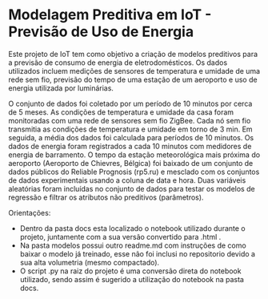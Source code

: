 # Modelagem Preditiva em IoT - Previsão de Uso de Energia

Este projeto de IoT tem como objetivo a criação de modelos preditivos para 
a previsão de consumo de energia de eletrodomésticos. Os dados utilizados 
incluem medições de sensores de temperatura e umidade de uma rede sem fio, 
previsão do tempo de uma estação de um aeroporto e uso de energia utilizada por
luminárias. 

O conjunto de dados foi coletado por um período de 10 minutos por cerca de
5 meses. As condições de temperatura e umidade da casa foram monitoradas com 
uma rede de sensores sem fio ZigBee. Cada nó sem fio transmitia as condições
de temperatura e umidade em torno de 3 min. Em seguida, a média dos dados foi
calculada para períodos de 10 minutos. Os dados de energia foram registrados
a cada 10 minutos com medidores de energia de barramento. O tempo da estação
meteorológica mais próxima do aeroporto (Aeroporto de Chievres, Bélgica) foi
baixado de um conjunto de dados públicos do Reliable Prognosis (rp5.ru) e mesclado
com os conjuntos de dados experimentais usando a coluna de data e hora. Duas variáveis
aleatórias foram incluídas no conjunto de dados para testar os modelos de
regressão e filtrar os atributos não preditivos (parâmetros).

Orientações:

- Dentro da pasta docs esta localizado o notebook utilizado durante o projeto, juntamente com a sua versão convertido para .html .
- Na pasta modelos possui outro readme.md com instruções de como baixar o modelo já treinado, esse não foi inclusi no repositorio devido a sua alta volumetria (mesmo compactado).
- O script .py na raiz do projeto é uma conversão direta do notebook utilizado, sendo assim é sugerido a utilização do notebook na pasta docs.
